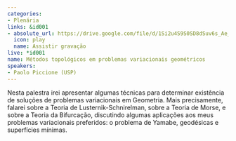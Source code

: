 ```yaml
---
categories:
- Plenária
links: &id001
- absolute_url: https://drive.google.com/file/d/1Si2u4S9S0SD8dSuv6s_Ae_ibT-r6M-xF/view?usp=sharing
  icon: play
  name: Assistir gravação
live: *id001
name: Métodos topológicos em problemas variacionais geométricos
speakers:
- Paolo Piccione (USP)
---
```


Nesta palestra irei apresentar algumas técnicas para determinar existência de soluções de problemas variacionais em Geometria. Mais precisamente, falarei sobre a Teoria de Lusternik-Schnirelman, sobre a Teoria de Morse, e sobre a Teoria da Bifurcação, discutindo algumas aplicações aos meus problemas variacionais preferidos: o problema de Yamabe, geodésicas e superfícies mínimas.